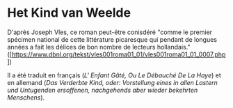 # Het Kind van Weelde

D'après Joseph Vles, ce roman peut-être conisdéré "comme le premier spécimen national de cette littérature picaresque qui pendant de longues années a fait les délices de bon nombre de lecteurs hollandais."
([https://www.dbnl.org/tekst/vles001roma01_01/vles001roma01_01_0007.php])  

Il a été traduit en français (_L' Enfant Gâté, Ou Le Débauché De La Haye_) et en allemand (_Das Verderbte Kind, oder: Vorstellung eines in allen Lastern und Untugenden ersoffenen, nachgehends aber wieder bekehrten Menschens_).
